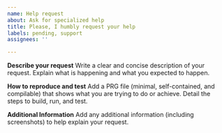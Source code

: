 ```yaml
---
name: Help request
about: Ask for specialized help
title: Please, I humbly request your help
labels: pending, support
assignees: ''

---
```


**Describe your request**
Write a clear and concise description of your request.
Explain what is happening and what you expected to happen.

**How to reproduce and test**
Add a PRG file (minimal, self-contained, and compilable) that shows what you are trying to do or achieve.
Detail the steps to build, run, and test.

**Additional Information**
Add any additional information (including screenshots) to help explain your request.
